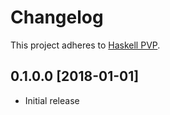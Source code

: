 # Changelog

This project adheres to [Haskell PVP](https://pvp.haskell.org/).


## 0.1.0.0 [2018-01-01]

- Initial release
